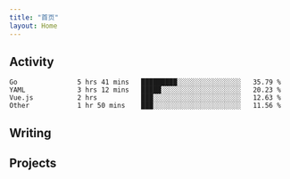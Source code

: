 ```yaml
---
title: "首页"
layout: Home
---
```


## Activity
<!--START_SECTION:waka-->

```text
Go               5 hrs 41 mins   █████████░░░░░░░░░░░░░░░░   35.79 %
YAML             3 hrs 12 mins   █████░░░░░░░░░░░░░░░░░░░░   20.23 %
Vue.js           2 hrs           ███░░░░░░░░░░░░░░░░░░░░░░   12.63 %
Other            1 hr 50 mins    ███░░░░░░░░░░░░░░░░░░░░░░   11.56 %
```

<!--END_SECTION:waka-->

## Writing
<PindedPosts />

## Projects
<Projects />
